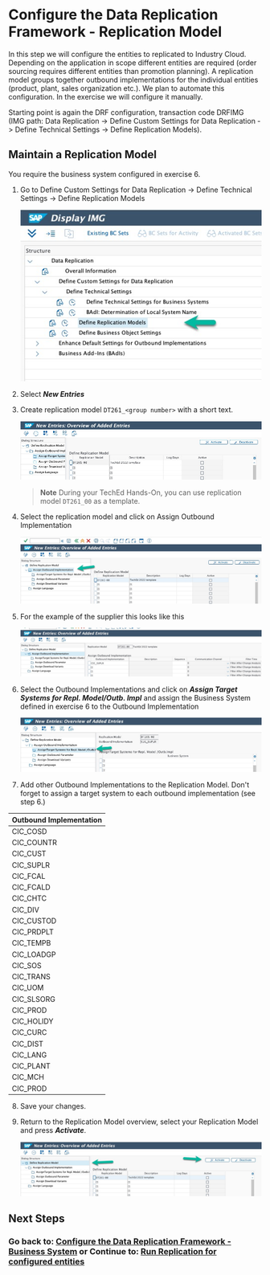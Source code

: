 # Configure the Data Replication Framework - Replication Model

In this step we will configure the entities to replicated to Industry Cloud. Depending on the application in scope different entities are required (order sourcing requires different entities than promotion planning). A replication model groups together outbound implementations for the individual entities (product, plant, sales organization etc.). We plan to automate this configuration. In the exercise we will configure it manually.

Starting point is again the DRF configuration, transaction code DRFIMG (IMG path: Data Replication -> Define Custom Settings for Data Replication -> Define Technical Settings -> Define Replication Models).

## Maintain a Replication Model

You require the business system configured in exercise 6.

1. Go to Define Custom Settings for Data Replication -> Define Technical Settings -> Define Replication Models

    ![](images/EX7_1.jpg)

2. Select ***New Entries***

3. Create replication model `DT261_<group number>` with a short text.

   ![](images/EX7_2.jpg)

   > **Note**
   > During your TechEd Hands-On, you can use replication model `DT261_00` as a template.

4. Select the replication model and click on Assign Outbound Implementation
   
   ![](images/EX7_3.jpg)

5. For the example of the supplier this looks like this

    ![](images/EX7_4.jpg)

6. Select the Outbound Implementations and click on ***Assign Target Systems for Repl. Model/Outb. Impl*** and assign the Business System defined in exercise 6 to the Outbound Implementation

    ![](images/EX7_5.jpg)

7. Add other Outbound Implementations to the Replication Model. Don't forget to assign a target system to each outbound implementation (see step 6.) 

| **Outbound Implementation** |
|-----------------------------|
| CIC_COSD                    |
| CIC_COUNTR                  |
| CIC_CUST                    |
| CIC_SUPLR                   |
| CIC_FCAL                    |
| CIC_FCALD                   |  
| CIC_CHTC                    |   	
| CIC_DIV                     |   	
| CIC_CUSTOD                  |  
| CIC_PRDPLT                  | 
| CIC_TEMPB                   |   
| CIC_LOADGP                  | 
| CIC_SOS                     |   	
| CIC_TRANS                   |   	
| CIC_UOM                     |   
| CIC_SLSORG                  | 
| CIC_PROD                    | 
| CIC_HOLIDY                  |
| CIC_CURC                    |
| CIC_DIST                    |
| CIC_LANG                    |
| CIC_PLANT                   |
| CIC_MCH                     |
| CIC_PROD                    |

8. Save your changes.

9. Return to the Replication Model overview, select your Replication Model and press ***Activate***.

    ![](images/EX7_6.jpg) 

## Next Steps

[//]: # (TODO: Add a description of what happens next)

### Go back to: [**Configure the Data Replication Framework - Business System**](../ex6/README.md) or Continue to: [**Run Replication for configured entities**](../ex8/README.md)

